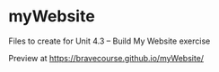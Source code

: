 # myWebsite

Files to create for Unit 4.3 – Build My Website exercise

Preview at https://bravecourse.github.io/myWebsite/
